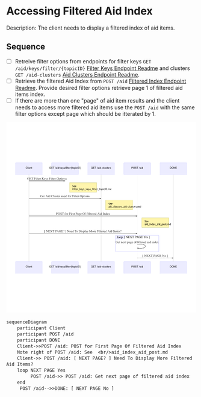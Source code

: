 # Accessing Filtered Aid Index

Description: The client needs to display a filtered index of aid items.

## Sequence

- [ ] Retreive filter options from endpoints for filter keys ````GET /aid/keys/filter/{topicID}```` [Filter Keys Endpoint Readme](/aid-api/endpoints/filter_keys_keys_filter_topicID.md) and clusters ````GET /aid-clusters```` [Aid Clusters Endpoint Readme](/aid-api/endpoints/aid_clusters_aidID_clusters.md).
- [ ] Retrieve the filtered Aid Index from ````POST /aid```` [Filtered Index Endpoint Readme](/aid-api/endpoints/aid_index_aid_filter_post.md).  Provide desired filter options retrieve page 1 of filtered aid items index.
- [ ] If there are more than one "page" of aid item results and the client needs to access more filtered aid items use the ````POST /aid```` with the same filter options except page which should be itterated by 1.

![Alt text](/aid-api/assets/user-story-index-2.png?raw=true)

````
sequenceDiagram
    participant Client
    participant POST /aid
    participant DONE
    Client->>POST /aid: POST for First Page Of Filtered Aid Index
    Note right of POST /aid: See  <br/>aid_index_aid_post.md
    Client->> POST /aid: [ NEXT PAGE? ] Need To Display More Filtered Aid Items?
    loop NEXT PAGE Yes
         POST /aid->> POST /aid: Get next page of filtered aid index
    end
     POST /aid-->>DONE: [ NEXT PAGE No ]
````

